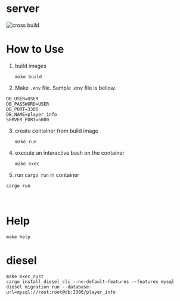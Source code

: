 # server



![cross build](https://github.com/customize-game/server/workflows/cross%20build/badge.svg)




# How to Use

1. build images

   ```shell
   make build
   ```

2.  Make `.env` file. Sample .env file is bellow.

   ```shell
   DB_USER=USER
   DB_PASSWORD=USER
   DB_PORT=3306
   DB_NAME=player_info
   SERVER_PORT=5000
   ```

   

3. create container from build image

   ```shell
   make run
   ```

   

4. execute an interactive bash on the container

   ```shell
   make exec
   ```

5.  run `cargo run` in container

   ```shell
   cargo run
   ```

   



<br />

# Help

```shell
make help
```

# diesel

```shell
make exec_rust
cargo install diesel_cli --no-default-features --features mysql
diesel migration run --database-url=mysql://root:root@db:3306/player_info
```



 